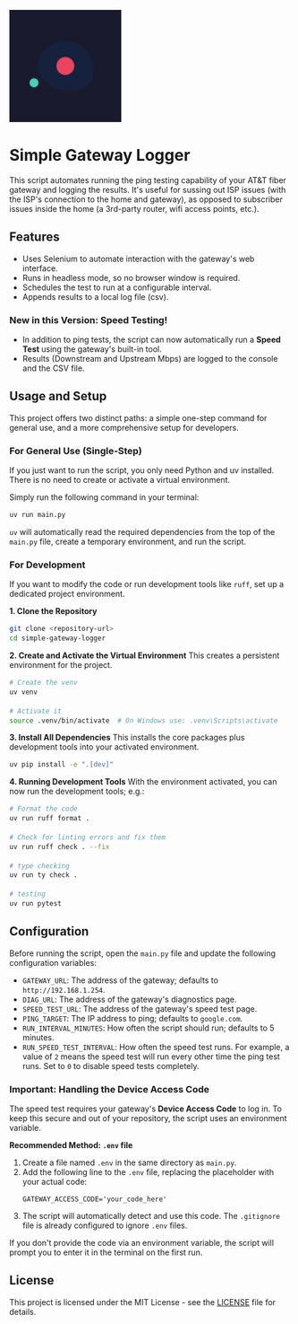 <p align="left">
  <img src="./icon.svg" alt="Simple Gateway Logger" width="200">
</p>

# Simple Gateway Logger

This script automates running the ping testing capability of your AT\&T fiber gateway and logging the results. It's useful for sussing out ISP issues (with the ISP's connection to the home and gateway), as opposed to subscriber issues inside the home (a 3rd-party router, wifi access points, etc.).

## Features

  - Uses Selenium to automate interaction with the gateway's web interface.
  - Runs in headless mode, so no browser window is required.
  - Schedules the test to run at a configurable interval.
  - Appends results to a local log file (csv).

### New in this Version: Speed Testing\!

  - In addition to ping tests, the script can now automatically run a **Speed Test** using the gateway's built-in tool.
  - Results (Downstream and Upstream Mbps) are logged to the console and the CSV file.

## Usage and Setup

This project offers two distinct paths: a simple one-step command for general use, and a more comprehensive setup for developers.

### For General Use (Single-Step)

If you just want to run the script, you only need Python and uv installed. There is no need to create or activate a virtual environment.

Simply run the following command in your terminal:

```bash
uv run main.py
```

`uv` will automatically read the required dependencies from the top of the `main.py` file, create a temporary environment, and run the script.

### For Development

If you want to modify the code or run development tools like `ruff`, set up a dedicated project environment.

**1. Clone the Repository**

```bash
git clone <repository-url>
cd simple-gateway-logger
```

**2. Create and Activate the Virtual Environment**
This creates a persistent environment for the project.

```bash
# Create the venv
uv venv

# Activate it
source .venv/bin/activate  # On Windows use: .venv\Scripts\activate
```

**3. Install All Dependencies**
This installs the core packages plus development tools into your activated environment.

```bash
uv pip install -e ".[dev]"
```

**4. Running Development Tools**
With the environment activated, you can now run the development tools; e.g.:

```bash
# Format the code
uv run ruff format .

# Check for linting errors and fix them
uv run ruff check . --fix

# type checking
uv run ty check .

# testing
uv run pytest
```

## Configuration

Before running the script, open the `main.py` file and update the following configuration variables:

  - `GATEWAY_URL`: The address of the gateway; defaults to `http://192.168.1.254`.
  - `DIAG_URL`: The address of the gateway's diagnostics page.
  - `SPEED_TEST_URL`: The address of the gateway's speed test page.
  - `PING_TARGET`: The IP address to ping; defaults to `google.com`.
  - `RUN_INTERVAL_MINUTES`: How often the script should run; defaults to 5 minutes.
  - `RUN_SPEED_TEST_INTERVAL`: How often the speed test runs. For example, a value of `2` means the speed test will run every other time the ping test runs. Set to `0` to disable speed tests completely.

### **Important: Handling the Device Access Code**

The speed test requires your gateway's **Device Access Code** to log in. To keep this secure and out of your repository, the script uses an environment variable.

**Recommended Method: `.env` file**

1.  Create a file named `.env` in the same directory as `main.py`.
2.  Add the following line to the `.env` file, replacing the placeholder with your actual code:
    ```
    GATEWAY_ACCESS_CODE='your_code_here'
    ```
3.  The script will automatically detect and use this code. The `.gitignore` file is already configured to ignore `.env` files.

If you don't provide the code via an environment variable, the script will prompt you to enter it in the terminal on the first run.

## License

This project is licensed under the MIT License - see the [LICENSE](LICENSE.md) file for details.